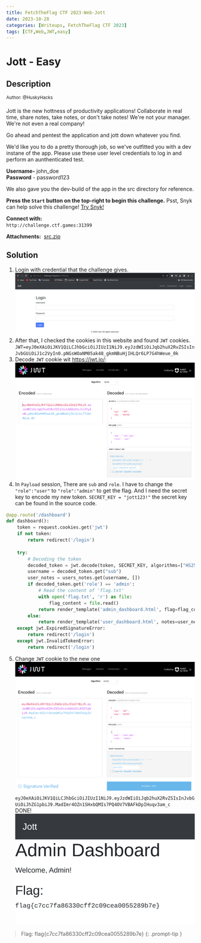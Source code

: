 ```yaml
---
title: FetchTheFlag CTF 2023-Web-Jott
date: 2023-10-28 
categories: [Writeups, FetchTheFlag CTF 2023]
tags: [CTF,Web,JWT,easy]
---
```


# Jott - Easy
## Description
<sup>Author: @HuskyHacks</sup><br>

Jott is the new hottness of productivity applications! Collaborate in real time, share notes, take notes, or don't take notes! We're not your manager. We're not even a real company!  
  
Go ahead and pentest the application and jott down whatever you find.  
  
We'd like you to do a pretty thorough job, so we've outfitted you with a dev instane of the app. Please use these user level credentials to log in and perform an aunthenticated test.  
  
**Username-** john_doe  
**Password** - password123  
  
We also gave you the dev-build of the app in the src directory for reference.  
  
**Press the `Start` button on the top-right to begin this challenge.** Psst, Snyk can help solve this challenge! [Try Snyk!](https://docs.snyk.io/)

**Connect with:**<br>
`http://challenge.ctf.games:31399`

**Attachments:**  [src.zip](https://github.com/0xSirawit/Fetch-the-Flag-CTF-2023/blob/main/assets/files/src.zip)
## Solution
1. Login with credential that the challenge gives.
![[Jott]](https://raw.githubusercontent.com/0xSirawit/Fetch-the-Flag-CTF-2023/main/assets/images/Jott.png)
2. After that, I checked the cookies in this website and found `JWT` cookies.<br>`JWT=eyJ0eXAiOiJKV1QiLCJhbGciOiJIUzI1NiJ9.eyJzdWIiOiJqb2huX2RvZSIsInJvbGUiOiJ1c2VyIn0.pNGsWOaNM05ak48_gkmNBuHjIHLQr6LP7G4hWeue_0k`
3. Decode `JWT` cookie wit https://jwt.io/: <br>![[Jott1]](https://raw.githubusercontent.com/0xSirawit/Fetch-the-Flag-CTF-2023/main/assets/images/Jott1.png)
4. In `Payload` session, There are `sub` and `role`. I have to change the `"role":"user"`  to `"role":"admin"` to get the flag. And I need the secret key to encode my new token. `SECRET_KEY = "jott123!"` the secret key can be found in the source code.
```python
@app.route('/dashboard')
def dashboard():
    token = request.cookies.get('jwt')    
    if not token:
        return redirect('/login')

    try:
        # Decoding the token
        decoded_token = jwt.decode(token, SECRET_KEY, algorithms=["HS256"])
        username = decoded_token.get("sub")
        user_notes = users_notes.get(username, [])
        if decoded_token.get('role') == 'admin':
            # Read the content of 'flag.txt'
            with open('flag.txt', 'r') as file:
                flag_content = file.read()
            return render_template('admin_dashboard.html', flag=flag_content)
        else:
            return render_template('user_dashboard.html', notes=user_notes)
    except jwt.ExpiredSignatureError:
        return redirect('/login')
    except jwt.InvalidTokenError:
        return redirect('/login')
```
5. Change `JWT` cookie to the new one ![[Jott2]](https://raw.githubusercontent.com/0xSirawit/Fetch-the-Flag-CTF-2023/main/assets/images/Jott2.png)`eyJ0eXAiOiJKV1QiLCJhbGciOiJIUzI1NiJ9.eyJzdWIiOiJqb2huX2RvZSIsInJvbGUiOiJhZG1pbiJ9.MadImr4OZn1SHxbQMIs7PQ4OV7VBAFkDpIHuqv3am_c`<br>DONE!![[Jott3]](https://raw.githubusercontent.com/0xSirawit/Fetch-the-Flag-CTF-2023/main/assets/images/Jott3.png)

>Flag: flag{c7cc7fa86330cff2c09cea0055289b7e}
{: .prompt-tip }